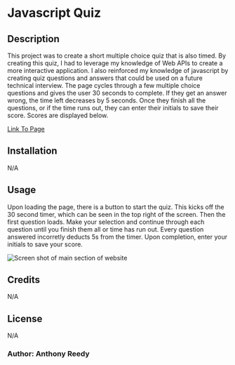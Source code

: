 # Javascript Quiz

## Description

This project was to create a short multiple choice quiz that is also timed. By creating this quiz, I had to leverage my knowledge of Web APIs to create a more interactive application. I also reinforced my knowledge of javascript by creating quiz questions and answers that could be used on a future technical interview. The page cycles through a few multiple choice questions and gives the user 30 seconds to complete. If they get an answer wrong, the time left decreases by 5 seconds. Once they finish all the questions, or if the time runs out, they can enter their initials to save their score. Scores are displayed below.

[Link To Page](https://asreedy82.github.io/javascript-quiz-challenge/)

## Installation

N/A

## Usage

Upon loading the page, there is a button to start the quiz. This kicks off the 30 second timer, which can be seen in the top right of the screen. Then the first question loads. Make your selection and continue through each question until you finish them all or time has run out. Every question answered incorretly deducts 5s from the timer. Upon completion, enter your initials to save your score.

![Screen shot of main section of website](assets/images/password-challenge-ss.png)

## Credits

N/A

## License

N/A

### Author: Anthony Reedy